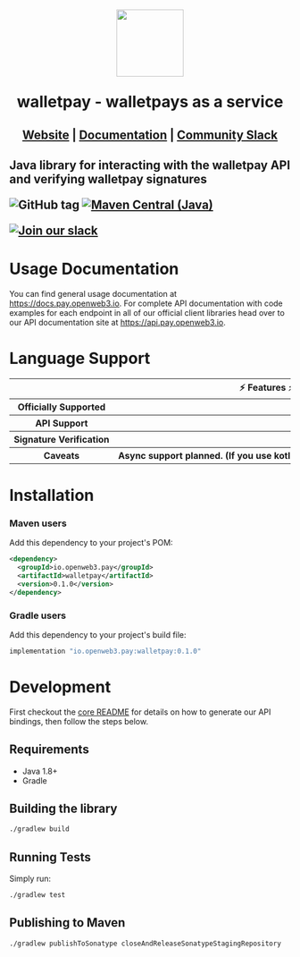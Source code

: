<h1 align="center">
    <a style="text-decoration: none" href="https://pay.openweb3.io">
      <img width="120" src="" />
      <p align="center">walletpay - walletpays as a service</p>
    </a>
</h1>
<h2 align="center">
  <a href="https://pay.openweb3.io">Website</a> | <a href="https://docs.pay.openweb3.io">Documentation</a> | <a href="https://pay.openweb3.io/slack">Community Slack</a>
<h2>

Java library for interacting with the walletpay API and verifying walletpay signatures

![GitHub tag](https://img.shields.io/github/tag/walletpay/walletpays.svg)
[![Maven Central (Java)](https://img.shields.io/maven-central/v/io.openweb3.pay/walletpay?label=maven-central%20(java))](https://search.maven.org/artifact/io.openweb3.pay/walletpay)

[![Join our slack](https://img.shields.io/badge/Slack-join%20the%20community-blue?logo=slack&style=social)](https://pay.openweb3.io/slack/)

# Usage Documentation

You can find general usage documentation at <https://docs.pay.openweb3.io>.  For complete API documentation with code examples for each endpoint in all of our official client libraries head over to our API documentation site at <https://api.pay.openweb3.io>.

# Language Support

<table style="table-layout:fixed; white-space: nowrap;">
  <th colspan="2">⚡️ Features ⚡️</th>
  <tr>
    <th>Officially Supported</th>
    <th>✅</th>
  </tr>
  <tr>
    <th>API Support</th>
    <th>✅</th>
  </tr>
  <tr>
    <th>Signature Verification</th>
    <th>✅</th>
  </tr>
  <tr>
    <th>Caveats</th>
    <th>Async support planned. (If you use kotlin, checkout our kotlin library for coroutine support.)</th>
  </tr>
</table>

# Installation

### Maven users

Add this dependency to your project's POM:

```xml
<dependency>
  <groupId>io.openweb3.pay</groupId>
  <artifactId>walletpay</artifactId>
  <version>0.1.0</version>
</dependency>
```

### Gradle users

Add this dependency to your project's build file:

```groovy
implementation "io.openweb3.pay:walletpay:0.1.0"
```

# Development

First checkout the [core README](../README.md#development) for details on how to generate our API bindings, then follow the steps below.

## Requirements

 - Java 1.8+
 - Gradle

## Building the library
```sh
./gradlew build
```

## Running Tests

Simply run:

```sh
./gradlew test
```

## Publishing to Maven

```sh
./gradlew publishToSonatype closeAndReleaseSonatypeStagingRepository
```


